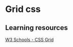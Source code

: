 ﻿# Grid css

## Learning resources

[W3 Schools - CSS Grid](https://www.w3schools.com/css/css_grid.asp)
